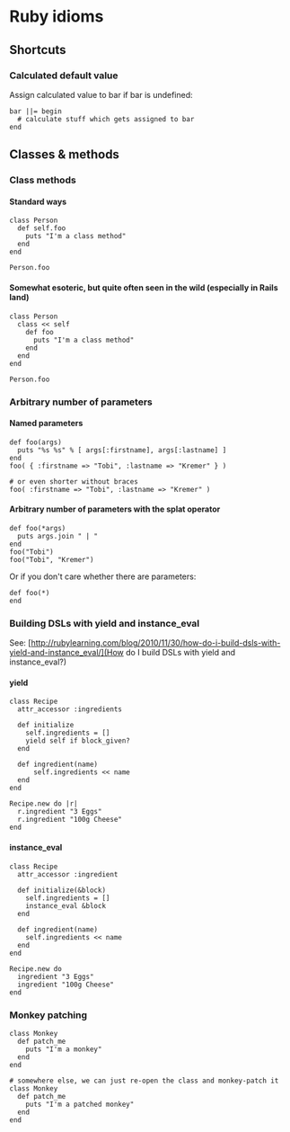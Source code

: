 # Ruby idioms

## Shortcuts

### Calculated default value

Assign calculated value to bar if bar is undefined:

    bar ||= begin
      # calculate stuff which gets assigned to bar
    end 

## Classes & methods

### Class methods

#### Standard ways

    class Person
      def self.foo
        puts "I'm a class method"
      end
    end
    
    Person.foo
    
#### Somewhat esoteric, but quite often seen in the wild (especially in Rails land) 

    class Person
      class << self
        def foo
          puts "I'm a class method"
        end
      end
    end
    
    Person.foo

### Arbitrary number of parameters

#### Named parameters

    def foo(args)
      puts "%s %s" % [ args[:firstname], args[:lastname] ]
    end
    foo( { :firstname => "Tobi", :lastname => "Kremer" } )

    # or even shorter without braces
    foo( :firstname => "Tobi", :lastname => "Kremer" )

#### Arbitrary number of parameters with the splat operator
 
    def foo(*args)
      puts args.join " | "
    end
    foo("Tobi")
    foo("Tobi", "Kremer")

Or if you don't care whether there are parameters:
    
    def foo(*)  
    end
     
### Building DSLs with yield and instance_eval

See: [http://rubylearning.com/blog/2010/11/30/how-do-i-build-dsls-with-yield-and-instance_eval/](How do I build DSLs with yield and instance_eval?)

#### yield

    class Recipe
      attr_accessor :ingredients
      
      def initialize
        self.ingredients = []
        yield self if block_given?
      end
      
      def ingredient(name)
          self.ingredients << name
      end
    end

    Recipe.new do |r|
      r.ingredient "3 Eggs"
      r.ingredient "100g Cheese"
    end

#### instance_eval

    class Recipe
      attr_accessor :ingredient
      
      def initialize(&block)
        self.ingredients = []
        instance_eval &block
      end
      
      def ingredient(name)
        self.ingredients << name
      end
    end
    
    Recipe.new do
      ingredient "3 Eggs"
      ingredient "100g Cheese"
    end

### Monkey patching

    class Monkey
      def patch_me
        puts "I'm a monkey"
      end
    end
    
    # somewhere else, we can just re-open the class and monkey-patch it
    class Monkey
      def patch_me
        puts "I'm a patched monkey"
      end
    end
 
<!-- Highlight syntax for Mou.app, insert at the bottom of the markdown document  -->
<script src="http://cdnjs.cloudflare.com/ajax/libs/highlight.js/8.0/highlight.min.js"></script>
<script src="http://cdnjs.cloudflare.com/ajax/libs/highlight.js/8.0/languages/ruby.min.js"></script>
<link rel="stylesheet" href="http://cdnjs.cloudflare.com/ajax/libs/highlight.js/8.0/styles/monokai_sublime.min.css">
<script>
  hljs.initHighlightingOnLoad();
</script>
